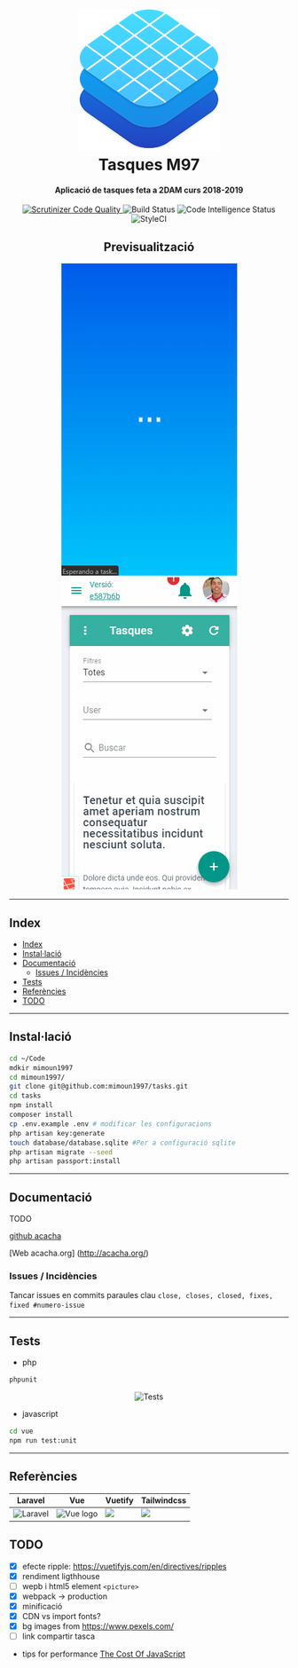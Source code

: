 <div align="center">
    <p>
        <h1>
            <a href="https://tasks.mimoun1997.scool.cat/">
            <img src="resources/img/icons/icon-512x512.png" height="256" alt="Tasks"/>
            </a>
            <br/>
            Tasques M97
        </h1>
        <h4>Aplicació de tasques feta a 2DAM curs 2018-2019</h4>
    </p>
    <p>
        <a href="https://tasks.mimoun1997.scool.cat/" target="_blank" rel="noopener noreferrer">
            <img src="https://scrutinizer-ci.com/g/mimoun1997/tasks/badges/quality-score.png?b=master" alt="Scrutinizer Code Quality" />
        </a>
        <a>
            <img src="https://scrutinizer-ci.com/g/mimoun1997/tasks/badges/build.png?b=master" alt="Build Status" />
        </a>
        <a>
            <img src="https://scrutinizer-ci.com/g/mimoun1997/tasks/badges/code-intelligence.svg?b=master" alt="Code Intelligence Status" />
        </a>
        <a>
            <img src="https://github.styleci.io/repos/154520137/shield?branch=master" alt="StyleCI" />
        </a>
    </p>
</div>


<div align="center">
    <h2>Previsualització</h2>
    <img src="./resources/img/preview.gif" alt="Captura" />
    <img src="./resources/img/preview2.gif" alt="Captura" />
</div>

---

## Index

- [Index](#index)
- [Instal·lació](#instal·lació)
- [Documentació](#documentació)
    - [Issues / Incidències](#issues--incidències)
- [Tests](#tests)
- [Referències](#referències)
- [TODO](#todo)

---

## Instal·lació

```bash
cd ~/Code
mdkir mimoun1997
cd mimoun1997/
git clone git@github.com:mimoun1997/tasks.git
cd tasks
npm install
composer install
cp .env.example .env # modificar les configuracions
php artisan key:generate
touch database/database.sqlite #Per a configuració sqlite
php artisan migrate --seed
php artisan passport:install
```

---

## Documentació

TODO

<a href="https://github.com/acacha/tasks">github acacha</a>

[Web acacha.org] (http://acacha.org/)


### Issues / Incidències
Tancar issues en commits paraules clau
````close, closes, closed, fixes, fixed #numero-issue````



---
## Tests

- php
```bash
phpunit
```

<p align="center">
	<img src="public/img/tests.gif" alt="Tests" />
</p>

- javascript
```bash
cd vue
npm run test:unit
```
---

## Referències

| Laravel                                                      | Vue                                                          | Vuetify                                                      | Tailwindcss                                                  |
| ------------------------------------------------------------ | ------------------------------------------------------------ | ------------------------------------------------------------ | ------------------------------------------------------------ |
| ![Laravel](https://camo.githubusercontent.com/5ceadc94fd40688144b193fd8ece2b805d79ca9b/68747470733a2f2f6c61726176656c2e636f6d2f6173736574732f696d672f636f6d706f6e656e74732f6c6f676f2d6c61726176656c2e737667) | <img width="100" src="https://vuejs.org/images/logo.png" alt="Vue logo"> | <img width="100" src="https://cdn.vuetifyjs.com/images/logos/logo.svg"> | <img width="200" src="https://tailwindcss.com/img/tailwind.svg"> |


## TODO
- [x] efecte ripple: https://vuetifyjs.com/en/directives/ripples
- [x] rendiment ligthhouse
- [ ] wepb i html5 element `<picture>`
- [x] webpack -> production
- [x] minificació
- [x] CDN vs import fonts?
- [x] bg images from https://www.pexels.com/
- [ ] link compartir tasca

+ tips for performance [The Cost Of JavaScript](https://medium.com/dev-channel/the-cost-of-javascript-84009f51e99e)